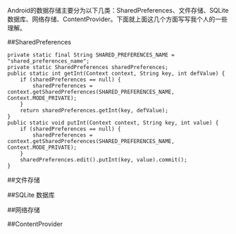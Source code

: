 Android的数据存储主要分为以下几类：SharedPreferences、文件存储、SQLite 数据库、网络存储、ContentProvider。下面就上面这几个方面写写我个人的一些理解。

##SharedPreferences

```
private static final String SHARED_PREFERENCES_NAME = "shared_preferences_name";
private static SharedPreferences sharedPreferences;
public static int getInt(Context context, String key, int defValue) {
    if (sharedPreferences == null) {
        sharedPreferences = context.getSharedPreferences(SHARED_PREFERENCES_NAME, Context.MODE_PRIVATE);
    }
    return sharedPreferences.getInt(key, defValue);
}
public static void putInt(Context context, String key, int value) {
    if (sharedPreferences == null) {
        sharedPreferences = context.getSharedPreferences(SHARED_PREFERENCES_NAME, Context.MODE_PRIVATE);
    }
    sharedPreferences.edit().putInt(key, value).commit();
}
```

##文件存储

##SQLite 数据库

##网络存储

##ContentProvider

